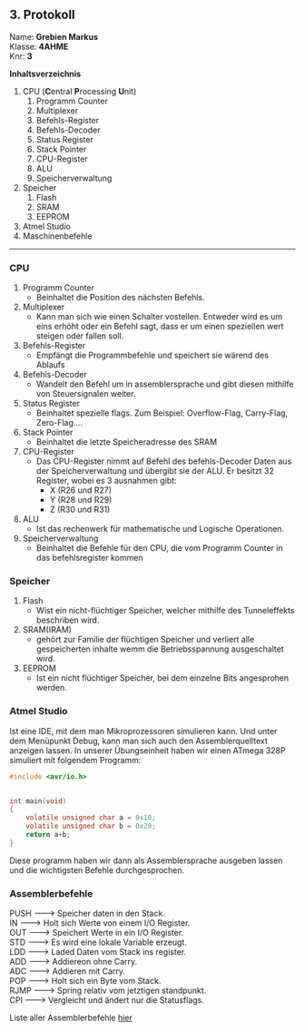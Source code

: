 ## 3. Protokoll
Name: **Grebien Markus**  
Klasse: **4AHME**  
Knr: **3**


**Inhaltsverzeichnis**

1. CPU (**C**entral **P**rocessing **U**nit)
	1. Programm Counter
	1. Multiplexer
	1. Befehls-Register
	1. Befehls-Decoder
	1. Status Register
	1. Stack Pointer
	1. CPU-Register
	1. ALU
	1. Speicherverwaltung
1. Speicher
	1. Flash
	1. SRAM
	1. EEPROM
1. Atmel Studio
1. Maschinenbefehle
---
### CPU
1. Programm Counter
	* Beinhaltet die Position des nächsten Befehls.
1. Multiplexer
	* Kann man sich wie einen Schalter vostellen. Entweder wird es um eins erhöht oder ein Befehl sagt, dass er um einen speziellen wert steigen oder fallen soll. 
1. Befehls-Register
	* Empfängt die Programmbefehle und speichert sie wärend des Ablaufs
1. Befehls-Decoder
	* Wandelt den Befehl um in assemblersprache und gibt diesen mithilfe von Steuersignalen weiter.
1. Status Register
	* Beinhaltet spezielle flags. Zum Beispiel: Overflow-Flag, Carry-Flag, Zero-Flag....
1. Stack Pointer
	* Beinhaltet die letzte Speicheradresse des SRAM
1. CPU-Register
	* Das CPU-Register nimmt auf Befehl des befehls-Decoder Daten aus der Speicherverwaltung und übergibt sie der ALU. Er besitzt 32 Register, wobei es 3 ausnahmen gibt: 
		* X (R26 und R27)
		* Y (R28 und R29)
		* Z (R30 und R31)
1. ALU
	* Ist das rechenwerk für mathematische und Logische Operationen. 
1. Speicherverwaltung
	*  Beinhaltet die Befehle für den CPU, die vom Programm Counter in das befehlsregister kommen

### Speicher
1. Flash
	* Wist ein nicht-flüchtiger Speicher, welcher mithilfe des Tunneleffekts beschriben wird.
2. SRAM(IRAM) 
	* gehört zur Familie der flüchtigen Speicher und verliert alle gespeicherten inhalte wemm die Betriebsspannung ausgeschaltet wird. 
3. EEPROM
	* Ist ein nicht flüchtiger Speicher, bei dem einzelne Bits angesprohen werden. 

### Atmel Studio
Ist eine IDE, mit dem man Mikroprozessoren simulieren kann. Und unter dem Menüpunkt Debug, kann man sich auch den Assemblerquelltext anzeigen lassen. 
In unserer Übungseinheit haben wir einen ATmega 328P simuliert mit folgendem Programm:
```C
#include <avr/io.h>


int main(void)
{
    volatile unsigned char a = 0x10;
    volatile unsigned char b = 0x20;
    return a+b;
}
```

Diese programm haben wir dann als Assemblersprache ausgeben lassen und die wichtigsten Befehle durchgesprochen.

### Assemblerbefehle

PUSH ---> Speicher daten in den Stack.  
IN ---> Holt sich Werte von einem I/O Register.  
OUT ---> Speichert Werte in ein I/O Register.  
STD ---> Es wird eine lokale Variable erzeugt.  
LDD ---> Laded Daten vom Stack ins register.  
ADD ---> Addiereon ohne Carry.  
ADC ---> Addieren mit Carry.  
POP ---> Holt sich ein Byte vom Stack.  
RJMP ---> Spring relativ vom jetztigen standpunkt.  
CPI ---> Vergleicht und ändert nur die Statusflags.  

Liste aller Assemblerbefehle [hier][code_list]


[code_list]: https://www.microchip.com/webdoc/avrassembler/avrassembler.wb_CPI.html
